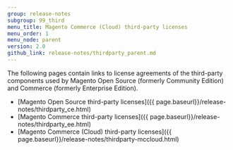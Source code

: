 ```yaml
---
group: release-notes
subgroup: 99_third
menu_title: Magento Commerce (Cloud) third-party licenses
menu_order: 1
menu_node: parent
version: 2.0
github_link: release-notes/thirdparty_parent.md
---
```


The following pages contain links to license agreements of the third-party components used by Magento Open Source (formerly Community Edition) and Commerce (formerly Enterprise Edition).

*	[Magento Open Source third-party licenses]({{ page.baseurl}}/release-notes/thirdparty_ce.html)
*	[Magento Commerce third-party licenses]({{ page.baseurl}}/release-notes/thirdparty_ee.html)
*	[Magento Commerce (Cloud) third-party licenses]({{ page.baseurl}}/release-notes/thirdparty-mccloud.html)
